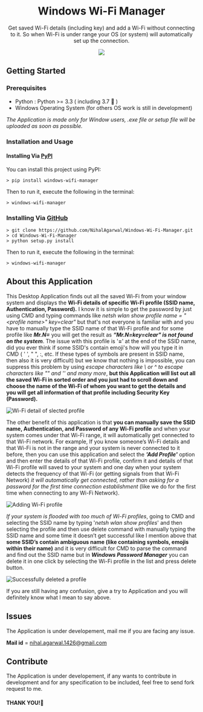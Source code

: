 <h1 align="center">Windows Wi-Fi Manager</h1>
<p align="center">Get saved Wi-Fi details (including key) and add a Wi-Fi without connecting to it. So when Wi-Fi is under range your OS (or system) will automatically set up the connection.</p>

<p align="center">
    <img src="https://drive.google.com/open?id=19EbFBZt2fZiDb3LzQ8i21cx93vuLYTyL">
</p>

## Getting Started

### Prerequisites
 - Python : Python >= 3.3 ( including 3.7 🎉 )
 - Windows Operating System (for others OS work is still in development)

*The Application is made only for Window users, .exe file or setup file will be uploaded as soon as possible.*

### Installation and Usage
#### Installing Via [PyPI](https://pypi.org/project/windows-wifi-manager/)
You can install this project using PyPI:
```
> pip install windows-wifi-manager
```
Then to run it, execute the following in the terminal:
```
> windows-wifi-manager
```

### Installing Via [GitHub](https://github.com/NihalAgarwal/Windows-Wi-Fi-Manager)
```
> git clone https://github.com/NihalAgarwal/Windows-Wi-Fi-Manager.git
> cd Windows-Wi-Fi-Manager
> python setup.py install
```
Then to run it, execute the following in the terminal:
```
> windows-wifi-manager
```


## About this Application

This Desktop Application finds out all the saved Wi-Fi from your window system and displays the **Wi-Fi details of specific Wi-Fi profile (SSID name, Authentication, Password).** I know it is simple to get the password by just using CMD and typing commands like *netsh wlan show profile name = "\<profile name>" key=clear"* but that's not everyone is familiar with and you have to manually type the SSID name of that Wi-Fi profile and for some profile like _**Mr.N=**_ you will get the result as _**“Mr.N=key=clear" is not found on the system**_. The issue with this profile is '__=__' at the end of the SSID name, did you ever think if some SSID's contain emoji's how will you type it in CMD ( ' ', " ", :, etc. If these types of symbols are present in SSID name, then also it is very difficult) but we know that nothing is impossible, you can suppress this problem by using _escape characters like \\ or ^ to escape characters like "" and '' and many more_, **but this Application will list out all the saved Wi-Fi in sorted order and you just had to scroll down and choose the name of the Wi-Fi of whom you want to get the details and you will get all information of that profile including Security Key (Password).**

![Wi-Fi detail of slected profile](https://drive.google.com/open?id=1eDDZDrpIdiRGTwkKsLPMNLLZQMReBusJ)

The other benefit of this application is that **you can manually save the SSID name, Authentication, and Password of any Wi-Fi profile** and when your system comes under that Wi-Fi range, it will automatically get connected to that Wi-Fi network. For example, If you know someone’s Wi-Fi details and that Wi-Fi is not in the range and your system is never connected to it before, then you can use this application and select the **_'Add Profile'_** option and then enter the details of that Wi-Fi profile, confirm it and details of that Wi-Fi profile will saved to your system and one day when your system detects the frequency of that Wi-Fi (or getting signals from that Wi-Fi Network) _it will automatically get connected, rather than asking for a password for the first time connection establishment_ (like we do for the first time when connecting to any Wi-Fi Network).

![Adding Wi-Fi profile](https://drive.google.com/open?id=1Y_dFZ48eNW_xwCS2aoVc0WhPA1PC7CsI)

*If your system is flooded with too much of Wi-Fi profiles*, going to CMD and selecting the SSID name by typing '_netsh wlan show profiles_' and then selecting the profile and then use delete command with manually typing the SSID name and some time it doesn’t get successful like I mention above that **some SSID’s contain ambiguous name (like containing symbols, emojis within their name)** and it is very difficult for CMD to parse the command and find out the SSID name but in **_Windows Password Manager_** you can delete it in one click by selecting the Wi-Fi profile in the list and press delete button.

![Successfully deleted a profile](https://drive.google.com/open?id=1f5o1ry90dlkEDDGXcl7gZzroCYNrDEr_)

<p>If you are still having any confusion, give a try to Application and you will definitely know what I mean to say above.</p>

## Issues
<p>The Application is under developement, mail me if you are facing any issue.</p>

**Mail id** = nihal.agarwal.1426@gmail.com

## Contribute
<p> The Application is under developement, if any wants to contribute in development and for any specification to be included, feel free to send fork request to me.

#### THANK YOU!🙂
